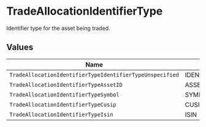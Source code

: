 # TradeAllocationIdentifierType

Identifier type for the asset being traded.


## Values

| Name                                                     | Value                                                    |
| -------------------------------------------------------- | -------------------------------------------------------- |
| `TradeAllocationIdentifierTypeIdentifierTypeUnspecified` | IDENTIFIER_TYPE_UNSPECIFIED                              |
| `TradeAllocationIdentifierTypeAssetID`                   | ASSET_ID                                                 |
| `TradeAllocationIdentifierTypeSymbol`                    | SYMBOL                                                   |
| `TradeAllocationIdentifierTypeCusip`                     | CUSIP                                                    |
| `TradeAllocationIdentifierTypeIsin`                      | ISIN                                                     |